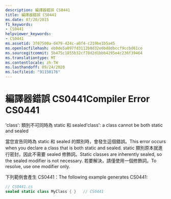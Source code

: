 ```yaml
---
description: 編譯器錯誤 CS0441
title: 編譯器錯誤 CS0441
ms.date: 07/20/2015
f1_keywords:
- CS0441
helpviewer_keywords:
- CS0441
ms.assetid: 3f07500a-d479-424c-a0f4-c219be1b5a45
ms.openlocfilehash: eb0de5a097fd3112b8d32e6bd8dbccf9ccbd61ce
ms.sourcegitcommit: 5b475c1855b32cf78d2d1bbb4295e4c236f39464
ms.translationtype: MT
ms.contentlocale: zh-TW
ms.lasthandoff: 09/24/2020
ms.locfileid: "91150176"
---
```

# <a name="compiler-error-cs0441"></a><span data-ttu-id="0483e-103">編譯器錯誤 CS0441</span><span class="sxs-lookup"><span data-stu-id="0483e-103">Compiler Error CS0441</span></span>

<span data-ttu-id="0483e-104">'class': 類別不可同時為 static 和 sealed</span><span class="sxs-lookup"><span data-stu-id="0483e-104">'class': a class cannot be both static and sealed</span></span>  
  
 <span data-ttu-id="0483e-105">當您宣告同時為 static 和 sealed 的類別時，會發生這個錯誤。</span><span class="sxs-lookup"><span data-stu-id="0483e-105">This error occurs when you declare a class that is both static and sealed.</span></span> <span data-ttu-id="0483e-106">static 類別原本就進行密封，因此不需要 sealed 修飾詞。</span><span class="sxs-lookup"><span data-stu-id="0483e-106">Static classes are inherently sealed, so the sealed modifier is not necessary.</span></span> <span data-ttu-id="0483e-107">若要解決，請僅使用一個修飾詞。</span><span class="sxs-lookup"><span data-stu-id="0483e-107">To resolve, use one modifier only.</span></span>  
  
 <span data-ttu-id="0483e-108">下列範例會產生 CS0441：</span><span class="sxs-lookup"><span data-stu-id="0483e-108">The following example generates CS0441:</span></span>  
  
```csharp  
// CS0441.cs  
sealed static class MyClass { }   // CS0441  
```
